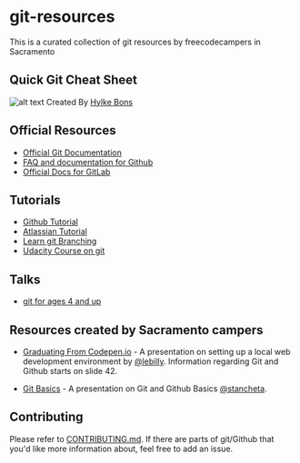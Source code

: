 # git-resources
This is a curated collection of git resources by freecodecampers in Sacramento

## Quick Git Cheat Sheet
![alt text](https://github.com/FreeCodeCamp-Sacramento/git-resources/blob/feature-git-cheat-sheet/assets/images/git-cheat-sheet.png "Git Cheat Sheet")
Created By [Hylke Bons](https://github.com/hbons/git-cheat-sheet)

## Official Resources
- [Official Git Documentation](https://git-scm.com/) 
- [FAQ and documentation for Github](https://help.github.com/)
- [Official Docs for GitLab](https://docs.gitlab.com/)

## Tutorials
- [Github Tutorial](https://try.github.io/levels/1/challenges/1)
- [Atlassian Tutorial](https://www.atlassian.com/git)
- [Learn git Branching](http://learngitbranching.js.org/)
- [Udacity Course on git](https://www.udacity.com/course/how-to-use-git-and-github--ud775)

## Talks
- [git for ages 4 and up](https://youtu.be/1ffBJ4sVUb4)

## Resources created by Sacramento campers
- [Graduating From Codepen.io](https://goo.gl/UxlZ3I) - A presentation on setting up a local web development environment by [@lebilly](https://github.com/lebilly). Information regarding Git and Github starts on slide 42.

- [Git Basics](https://docs.google.com/presentation/d/1YMts29n5Nazc1FaRqv8h4EStctLr_j4FlnalPuB_tYE/edit?usp=sharing) - A presentation on Git and Github Basics [@stancheta](https://github.com/stancheta).

## Contributing
Please refer to [CONTRIBUTING.md](https://github.com/FreeCodeCamp-Sacramento/git-resources/blob/master/CONTRIBUTING.md). If there are parts of git/Github that you'd like more information about, feel free to add an issue.
